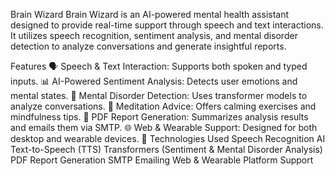 Brain Wizard
Brain Wizard is an AI-powered mental health assistant designed to provide real-time support through speech and text interactions. It utilizes speech recognition, sentiment analysis, and mental disorder detection to analyze conversations and generate insightful reports.

Features
🗣 Speech & Text Interaction: Supports both spoken and typed inputs.
📊 AI-Powered Sentiment Analysis: Detects user emotions and mental states.
🧠 Mental Disorder Detection: Uses transformer models to analyze conversations.
🧘 Meditation Advice: Offers calming exercises and mindfulness tips.
📄 PDF Report Generation: Summarizes analysis results and emails them via SMTP.
🌐 Web & Wearable Support: Designed for both desktop and wearable devices.
🚀 Technologies Used
Speech Recognition
AI Text-to-Speech (TTS)
Transformers (Sentiment & Mental Disorder Analysis)
PDF Report Generation
SMTP Emailing
Web & Wearable Platform Support
